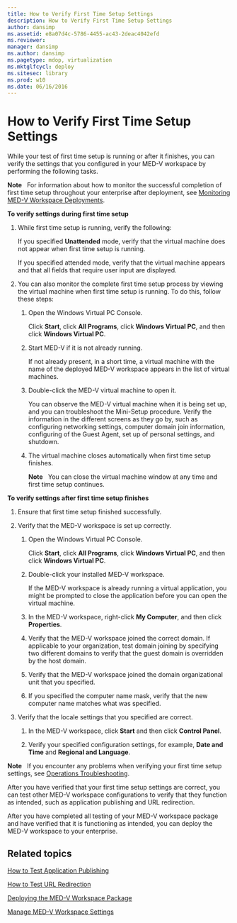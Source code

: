 ```yaml
---
title: How to Verify First Time Setup Settings
description: How to Verify First Time Setup Settings
author: dansimp
ms.assetid: e8a07d4c-5786-4455-ac43-2deac4042efd
ms.reviewer: 
manager: dansimp
ms.author: dansimp
ms.pagetype: mdop, virtualization
ms.mktglfcycl: deploy
ms.sitesec: library
ms.prod: w10
ms.date: 06/16/2016
---
```



# How to Verify First Time Setup Settings


While your test of first time setup is running or after it finishes, you can verify the settings that you configured in your MED-V workspace by performing the following tasks.

**Note**  
For information about how to monitor the successful completion of first time setup throughout your enterprise after deployment, see [Monitoring MED-V Workspace Deployments](monitoring-med-v-workspace-deployments.md).

 

**To verify settings during first time setup**

1.  While first time setup is running, verify the following:

    If you specified **Unattended** mode, verify that the virtual machine does not appear when first time setup is running.

    If you specified attended mode, verify that the virtual machine appears and that all fields that require user input are displayed.

2.  You can also monitor the complete first time setup process by viewing the virtual machine when first time setup is running. To do this, follow these steps:

    1.  Open the Windows Virtual PC Console.

        Click **Start**, click **All Programs**, click **Windows Virtual PC**, and then click **Windows Virtual PC**.

    2.  Start MED-V if it is not already running.

        If not already present, in a short time, a virtual machine with the name of the deployed MED-V workspace appears in the list of virtual machines.

    3.  Double-click the MED-V virtual machine to open it.

        You can observe the MED-V virtual machine when it is being set up, and you can troubleshoot the Mini-Setup procedure. Verify the information in the different screens as they go by, such as configuring networking settings, computer domain join information, configuring of the Guest Agent, set up of personal settings, and shutdown.

    4.  The virtual machine closes automatically when first time setup finishes.

        **Note**  
        You can close the virtual machine window at any time and first time setup continues.

         

**To verify settings after first time setup finishes**

1.  Ensure that first time setup finished successfully.

2.  Verify that the MED-V workspace is set up correctly.

    1.  Open the Windows Virtual PC Console.

        Click **Start**, click **All Programs**, click **Windows Virtual PC**, and then click **Windows Virtual PC**.

    2.  Double-click your installed MED-V workspace.

        If the MED-V workspace is already running a virtual application, you might be prompted to close the application before you can open the virtual machine.

    3.  In the MED-V workspace, right-click **My Computer**, and then click **Properties**.

    4.  Verify that the MED-V workspace joined the correct domain. If applicable to your organization, test domain joining by specifying two different domains to verify that the guest domain is overridden by the host domain.

    5.  Verify that the MED-V workspace joined the domain organizational unit that you specified.

    6.  If you specified the computer name mask, verify that the new computer name matches what was specified.

3.  Verify that the locale settings that you specified are correct.

    1.  In the MED-V workspace, click **Start** and then click **Control Panel**.

    2.  Verify your specified configuration settings, for example, **Date and Time** and **Regional and Language**.

**Note**  
If you encounter any problems when verifying your first time setup settings, see [Operations Troubleshooting](operations-troubleshooting-medv2.md).

 

After you have verified that your first time setup settings are correct, you can test other MED-V workspace configurations to verify that they function as intended, such as application publishing and URL redirection.

After you have completed all testing of your MED-V workspace package and have verified that it is functioning as intended, you can deploy the MED-V workspace to your enterprise.

## Related topics


[How to Test Application Publishing](how-to-test-application-publishing.md)

[How to Test URL Redirection](how-to-test-url-redirection.md)

[Deploying the MED-V Workspace Package](deploying-the-med-v-workspace-package.md)

[Manage MED-V Workspace Settings](manage-med-v-workspace-settings.md)

 

 





